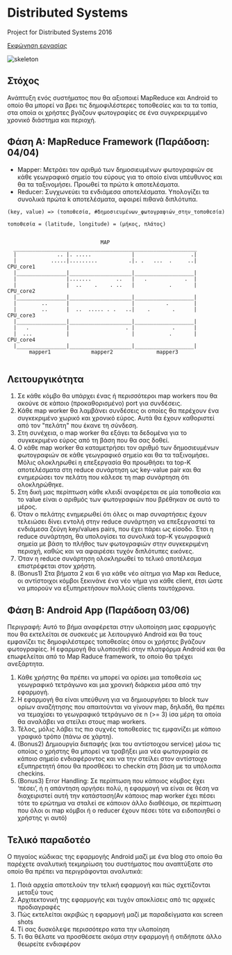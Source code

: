 Distributed Systems
===
Project for Distributed Systems 2016

[Εκφώνηση εργασίας](https://eclass.aueb.gr/modules/document/file.php/INF308/Project/project2015-2016.pdf)


![skeleton](https://eclass.aueb.gr/modules/document/file.php/INF308/Project/Skeleton.png)

Στόχος
---
Ανάπτυξη ενός συστήματος που θα αξιοποιεί MapReduce και Android το οποίο θα μπορεί να βρει τις δημοφιλέστερες τοποθεσίες και τα τα τοπία, στα οποία οι χρήστες βγάζουν φωτογραφίες σε ένα συγκρεκριμμένο χρονικό διάστημα και περιοχή.


Φάση Α: MapReduce Framework (Παράδοση: 04/04)
---
- Mapper: Μετράει τον αριθμό των δημοσιευμένων φωτογραφιών σε κάθε γεωγραφικό σημείο του εύρους για το οποίο είναι υπέυθυνος και θα τα ταξινομήσει. Προωθεί τα πρώτα k αποτελέσματα.
- Reducer: Συγχωνεύει τα ενδιάμεσα αποτελέσματα. Υπολογίζει τα συνολικά πρώτα k αποτελέσματα, αφαιρεί πιθανά διπλότυπα.

```
(key, value) => (τοποθεσία, #δημοσιευμένων_φωτογραφιών_στην_τοποθεσία)

τοποθεσία = (latitude, longitude) = (μήκος, πλάτος)


                              MAP
  ___________________________________________________________
  |             .. |. .....             |                  .|
  |           .....|.........          .|. .   ...  .     ..| CPU_core1
  |________________|____________________|___________________|
  |                |.......        ..   |   .            .  |
  |                |  ..    .    . ..   |           .       | CPU_core2
  |________________|____________________|___________________|
  |        ..      |                    |          .        |
  |        ..      |  ..  ..... . .   ..|    .       .      | CPU_core3
  |________________|____________________|___________________|
  |   .            |                  . |            .      |
  |  ...           |                    |           .       | CPU_core4
  |________________|____________________|___________________|
       mapper1             mapper2              mapper3
       
```

Λειτουργικότητα
---
1. Σε κάθε κόμβο θα υπάρχει ένας ή περισσότεροι map workers που θα ακούνε σε κάποιο (προκαθορισμένο) port για συνδέσεις.
2. Κάθε map worker θα λαμβάνει συνδέσεις οι οποίες θα περέχουν ένα συγκεκριμένο χωρικό και χρονικό εύρος. Αυτά θα έχουν καθοριστεί από τον "πελάτη" που έκανε τη σύνδεση.
3. Στη συνέχεια, ο map worker θα εξάγει τα δεδομένα για το συγκεκριμένο εύρος από τη βάση που θα σας δοθεί.
4. Ο κάθε map worker θα καταμετρήσει τον αριθμό των δημοσιευμένων φωτογραφιών σε κάθε γεωγραφικό σημείο και θα τα ταξινομήσει. Μόλις ολοκληρωθεί η επεξεργασία θα προωθήσει τα top-K αποτελέσματα στη reduce συνάρτηση ως key-value pair και θα ενημερώσει τον πελάτη που κάλεσε τη map συνάρτηση ότι ολοκληρώθηκε.
5. Στη δική μας περίπτωση κάθε κλειδί αναφέρεται σε μία τοποθεσία και το value είναι ο αριθμός των φωτογραφιών που βρέθηκαν σε αυτό το μέρος.
6. Όταν ο πελάτης ενημερωθεί ότι όλες οι map συναρτήσεις έχουν τελειώσει δίνει εντολή στην reduce συνάρτηση να επεξεργαστεί τα ενδιάμεσα ζεύγη key/values pairs, που έχει πάρει ως είσοδο. Έτσι η reduce συνάρτηση, θα υπολογίσει τα συνολικά top-K γεωγραφικά σημεία με βάση το πλήθος των φωτογραφιών στην συγκεκριμένη περιοχή, καθώς και να αφαιρέσει τυχόν διπλότυπες εικόνες.
7. Όταν η reduce συνάρτηση ολοκληρωθεί το τελικό αποτέλεσμα επιστρέφεται στον χρήστη.
8. (Bonus1) Στα βήματα 2 και 6 για κάθε νέο αίτημα για Map και Reduce, οι αντίστοιχοι κόμβοι ξεκινάνε ένα νέο νήμα για κάθε client, έτσι ώστε να μπορούν να εξυπηρετήσουν πολλούς clients ταυτόχρονα.


Φάση Β: Android App  (Παράδοση 03/06)
---
Περιγραφή: Αυτό το βήµα αναφέρεται στην υλοποίηση µιας εφαρµογής που θα εκτελείται σε συσκευές
µε λειτουργικό Android και θα τους εµφανίζει τις δηµοφιλέστερες τοποθεσίες όπου οι
χρήστες βγάζουν φωτογραφίες. Η εφαρµογή θα υλοποιηθεί στην πλατφόρµα Android και
θα επωφελείται από το Map Raduce framework, το οποίο θα τρέχει ανεξάρτητα.

1. Κάθε χρήστης θα πρέπει να µπορεί να ορίσει µια τοποθεσία ως γεωγραφικό
τετράγωνο και µια χρονική διάρκεια µέσα από την εφαρµογή.
2. Η εφαρµογή θα είναι υπεύθυνη για να δηµιουργήσει το block των ορίων αναζήτησης
που απαιτούνται να γίνουν map, δηλαδή, θα πρέπει να τεµαχίσει το γεωγραφικό
τετράγωνο σε n (>= 3) ίσα µέρη τα οποία θα αναλάβει να στείλει στους map workers.
3. Τέλος, µόλις λάβει τις πιο συχνές τοποθεσίες τις εµφανίζει µε κάποιο γραφικό τρόπο
(πάνω σε χάρτη).
4. (Bonus2) Δηµιουργία διεπαφής (και του αντίστοιχου service) µέσω τις οποίας ο
χρήστης θα µπορεί να τραβήξει µια νέα φωτογραφία σε κάποιο σηµείο ενδιαφέροντος
και να την στείλει στον αντίστοιχο εξυπηρετητή όπου θα προσθέσει το checkin στη
βάση µε τα υπόλοιπα checkins.
5. (Βοnus3) Error Handling: Σε περίπτωση που κάποιος κόµβος έχει ‘πέσει’, ή η
απάντηση αργήσει πολύ, η εφαρµογή να είναι σε θέση να διαχειριστεί αυτή την
κατάσταση(Αν κάποιος map worker έχει πέσει τότε το ερώτηµα να σταλεί σε κάποιον
άλλο διαθέσιµο, σε περίπτωση που όλοι οι map κόµβοι ή ο reducer έχουν πέσει τότε
να ειδοποιηθεί ο χρήστης γι αυτό)


Τελικό παραδοτέο
---
Ο πηγαίος κώδικας της εφαρµογής Android µαζί µε ένα blog στο οποίο θα
παρέχετε αναλυτική τεκµηρίωση του συστήµατος που αναπτύξατε στο οποίο θα πρέπει να
περιγράφονται αναλυτικά:

1. Ποιά αρχεία αποτελούν την τελική εφαρµογή και πώς σχετίζονται µεταξύ τους
2. Αρχιτεκτονική της εφαρµογής και τυχόν αποκλίσεις από τις αρχικές προδιαγραφές
3. Πώς εκτελείται ακριβώς η εφαρµογή µαζί µε παραδείγµατα και screen shots
4. Τί σας δυσκόλεψε περισσότερο κατα την υλοποίηση
5. Τι θα θέλατε να προσθέσετε ακόµα στην εφαρµογή ή οτιδήποτε άλλο θεωρείτε
ενδιαφέρον
